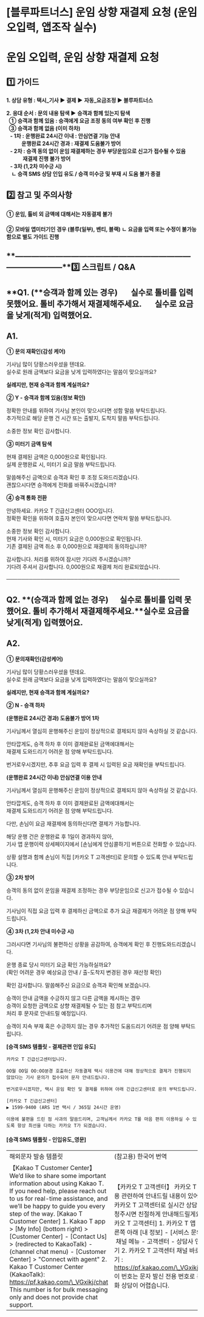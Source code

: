 # [블루파트너스]  운임 상향 재결제 요청 (운임 오입력, 앱조작 실수)

**운임 오입력, 운임 상향 재결제 요청**
========================

**1️⃣ 가이드**
-----------

**1. 상담 유형 : 택시\_기사 ▶ 결제** **▶** **자동\_요금조정 ▶ 블루파트너스**

**2. 응대 순서 : 문의 내용 탐색 ▶** **승객과 함께 있는지 탐색  
  ① 승객과 함께 있음 : 승객에게 요금 조정 동의 여부 확인 후 진행  
  ③ 승객과 함께 없음 (이미 하차)  
   - 1차 : 운행완료 24시간 이내 : 안심연결 기능 안내  
            운행완료 24시간 경과 : 재결제 도움불가 방어  
   - 2차 : 승객 동의 없이 운임 재결제하는 경우 부당운임으로 신고가 접수될 수 있음   
             재결제 진행 불가 방어  
   - 3차 (1,2차 미수긍 시)   
    ㄴ 승객 SMS 상담 인입 유도 / 승객 미수긍 및 부재 시 도움 불가 종결**

**2️⃣ 참고 및 주의사항**
-----------------

#### **① 운임, 톨비 외 금액에 대해서는 자동결제 불가**

#### **② 모바일 앱미터기인 경우 (블루(일부), 벤티, 블랙) ㄴ 요금을 입력 또는 수정이 불가능함으로 별도 가이드 진행**

**―****―****―****―****―****―****―****―****―****―****―****―****―****―****―****―****―****―****―****―****―****―****―****―****―****―****―****―****―****3️⃣ 스크립트 / Q&A**
-------------------------------------------------------------------------------------------------------------------------------------------------------------------

**Q1. (****승객과 함께 있는 경우)       실수로 톨비를 입력 못했어요. 톨비 추가해서 재결제해주세요.       실수로 요금을 낮게(적게) 입력했어요.**
----------------------------------------------------------------------------------------------

**A1.**
-------

**① 문의 재확인(감성 케어)**

기사님 많이 당황스러우셨을 텐데요.  
실수로 원래 금액보다 요금을 낮게 입력하였다는 말씀이 맞으실까요?

**실례지만, 현재 승객과 함께 계실까요?**

**② Y - 승객과 함께 있음(정보 확인)**

정확한 안내를 위하여 기사님 본인이 맞으시다면 성함 말씀 부탁드립니다.   
추가적으로 해당 운행 건 시간 또는 출발지, 도착지 말씀 부탁드립니다.

소중한 정보 확인 감사합니다.

**③ 미터기 금액 탐색**

현재 결제된 금액은 0,000원으로 확인됩니다.   
실제 운행완료 시, 미터기 요금 말씀 부탁드립니다.

말씀해주신 금액으로 승객과 확인 후 조정 도와드리겠습니다.  
괜찮으시다면 승객에게 전화를 바꿔주시겠습니까?

**④ 승객 통화 전환**

안녕하세요. 카카오 T 긴급신고센터 OOO입니다.  
정확한 확인을 위하여 호출자 본인이 맞으시다면 연락처 말씀 부탁드립니다.

소중한 정보 확인 감사합니다.   
현재 기사와 확인 시, 미터기 요금은 0,000원으로 확인됩니다.  
기존 결제된 금액 취소 후 0,000원으로 재결제의 동의하십니까?

감사합니다. 처리를 위하여 잠시만 기다려 주시겠습니까?  
기다려 주셔서 감사합니다. 0,000원으로 재결제 처리 완료되었습니다.

──────────────────────────────────────────────

**Q2.** **(승객과 함께 없는 경우)      실수로 톨비를 입력 못했어요. 톨비 추가해서 재결제해주세요.****실수로 요금을 낮게(적게) 입력했어요.**
------------------------------------------------------------------------------------------

**A2.**
-------

**① 문의재확인(감성케어)**

기사님 많이 당황스러우셨을 텐데요.  
실수로 원래 금액보다 요금을 낮게 입력하였다는 말씀이 맞으실까요?

**실례지만, 현재 승객과 함께 계실까요?**

**② N - 승객 하차**

**(운행완료 24시간 경과) 도움불가 방어 1차**

기사님께서 열심히 운행해주신 운임이 정상적으로 결제되지 않아 속상하실 것 같습니다.

안타깝게도, 승객 하차 후 이미 결제완료된 금액에대해서는   
재결제 도와드리기 어려운 점 양해 부탁드립니다.

번거로우시겠지만, 추후 요금 입력 후 결제 시 입력된 요금 재확인을 부탁드립니다.

**(운행완료 24시간 이내) 안심연결 이용 안내**

기사님께서 열심히 운행해주신 운임이 정상적으로 결제되지 않아 속상하실 것 같습니다.

안타깝게도, 승객 하차 후 이미 결제완료된 금액에대해서는   
재결제 도와드리기 어려운 점 양해 부탁드립니다.

다만, 손님이 요금 재결제에 동의하신다면 결제가 가능합니다.

해당 운행 건은 운행완료 후 1일이 경과하지 않아,  
기사 앱 운행이력 상세페이지에서 [손님에게 안심콜하기] 버튼으로 전화할 수 있습니다.

상황 설명과 함께 손님이 직접 [카카오 T 고객센터]로 문의할 수 있도록 안내 부탁드립니다.

**③ 2차 방어**

승객의 동의 없이 운임을 재결제 조정하는 경우 부당운임으로 신고가 접수될 수 있습니다.

기사님이 직접 요금 입력 후 결제하신 금액으로 추가 요금 재결제가 어려운 점 양해 부탁드립니다.

**④ 3차 (1,2차 안내 미수긍 시)**

그러시다면 기사님의 불편하신 상황을 공감하여, 승객에게 확인 후 진행도와드리겠습니다.

운행 종료 당시 미터기 요금 확인 가능하실까요?   
(확인 어려운 경우 예상요금 안내 / 출-도착지 변경된 경우 재산정 확인)

확인 감사합니다. 말씀해주신 요금으로 승객과 확인해 보겠습니다.

승객이 안내 금액을 수긍하지 않고 다른 금액을 제시하는 경우   
승객이 요청한 금액으로 상향 재결제될 수 있는 점 참고 부탁드리며  
처리 후 문자로 안내드릴 예정입니다.

승객이 지속 부재 혹은 수긍하지 않는 경우 추가적인 도움드리기 어려운 점 양해 부탁드립니다.

**[승객 SMS 템플릿 - 결제관련 인입 유도]**

```
카카오 T 긴급신고센터입니다.   
  
OO월 OO일 OO:OO분경 호출하신 자동결제 택시 이용건에 대해 정상적으로 결제가 진행되지 않았다는 기사 문의가 접수되어 문자 안내드립니다.  
  
번거로우시겠지만, 택시 운임 확인 및 결제를 위하여 아래 긴급신고센터로 문의 부탁드립니다.  
  
[카카오 T 긴급신고센터]   
▶ 1599-9400 (ARS 1번 택시 / 365일 24시간 운영)  
  
이용에 불편을 드린 점 사과의 말씀드리며, 고객님께서 카카오 T를 마음 편히 이용하실 수 있도록 항상 최선을 다하는 카카오 T가 되겠습니다.
```

#### **[승객 SMS 템플릿 - 인입유도\_영문]**

|  |  |
| --- | --- |
| 해외문자 발송 템플릿 | (참고용) 한국어 번역 |
| 【Kakao T Customer Center】  We’d like to share some important information about using Kakao T. If you need help, please reach out to us for real-time assistance, and we’ll be happy to guide you every step of the way.  [Kakao T Customer Center] 1. Kakao T app > [My Info] (bottom right) > [Customer Center] - [Contact Us] > (redirected to KakaoTalk) - (channel chat menu) - [Customer Center] > "Connect with agent" 2. Kakao T Customer Center (KakaoTalk): https://pf.kakao.com/\_VGxikj/chat  This number is for bulk messaging only and does not provide chat support. | 【카카오 T 고객센터】  카카오 T 이용 관련하여 안내드릴 내용이 있어요. 카카오 T 고객센터로 실시간 상담을 요청주시면 친절하게 안내해드릴게요.  [카카오 T 고객센터] 1. 카카오 T 앱 - 오른쪽 아래 [내 정보] - [서비스 문의] - 채널 메뉴 - 고객센터 - 상담사 연결하기 2. 카카오 T 고객센터 채널 바로가기 : https://pf.kakao.com/\_VGxikj/chat  이 번호는 문자 발신 전용 번호로 통화 상담이 어렵습니다. |